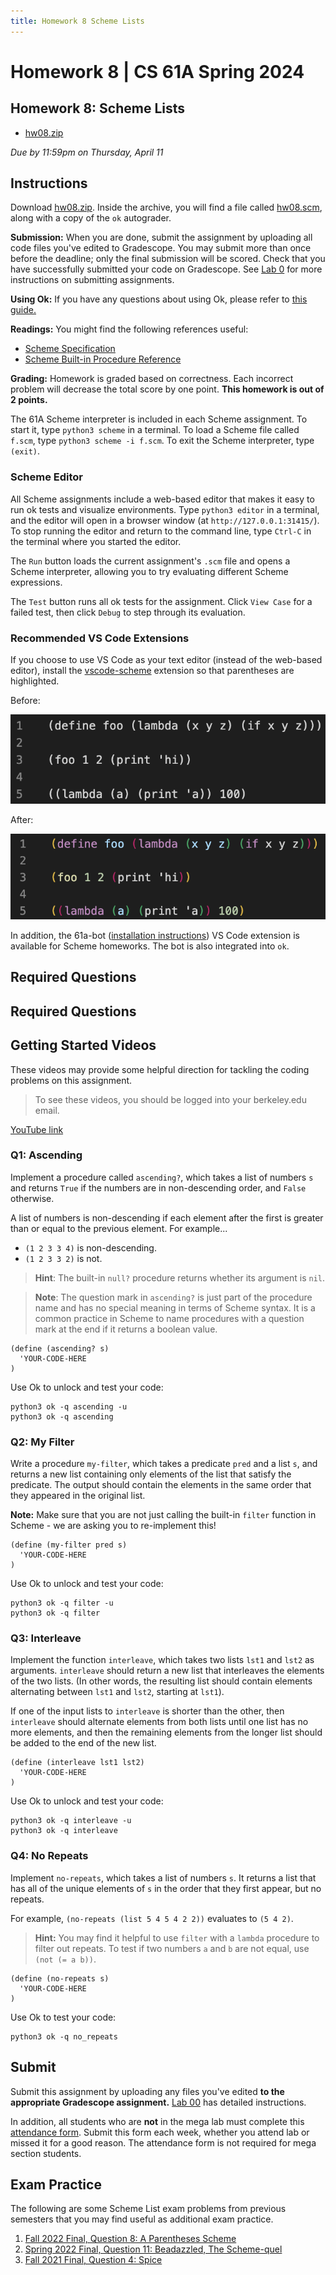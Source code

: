 ```yaml
---
title: Homework 8 Scheme Lists
---
```

# Homework 8 | CS 61A Spring 2024

## Homework 8: Scheme Lists

-   [hw08.zip](/resource/cs61a/hw08.zip)

_Due by 11:59pm on Thursday, April 11_

## Instructions

Download [hw08.zip](/resource/cs61a/hw08.zip). Inside the archive, you will find a file called [hw08.scm](https://cs61a.org//hw/hw08/hw08.scm), along with a copy of the `ok` autograder.

**Submission:** When you are done, submit the assignment by uploading all code files you've edited to Gradescope. You may submit more than once before the deadline; only the final submission will be scored. Check that you have successfully submitted your code on Gradescope. See [Lab 0](https://cs61a.org/lab/lab00#task-c-submitting-the-assignment) for more instructions on submitting assignments.

**Using Ok:** If you have any questions about using Ok, please refer to [this guide.](https://cs61a.org/articles/using-ok)

**Readings:** You might find the following references useful:

-   [Scheme Specification](https://cs61a.org/articles/scheme-spec/)
-   [Scheme Built-in Procedure Reference](https://cs61a.org/articles/scheme-builtins/)

**Grading:** Homework is graded based on correctness. Each incorrect problem will decrease the total score by one point. **This homework is out of 2 points.**

The 61A Scheme interpreter is included in each Scheme assignment. To start it, type `python3 scheme` in a terminal. To load a Scheme file called `f.scm`, type `python3 scheme -i f.scm`. To exit the Scheme interpreter, type `(exit)`.

### Scheme Editor

All Scheme assignments include a web-based editor that makes it easy to run ok tests and visualize environments. Type `python3 editor` in a terminal, and the editor will open in a browser window (at `http://127.0.0.1:31415/`). To stop running the editor and return to the command line, type `Ctrl-C` in the terminal where you started the editor.

The `Run` button loads the current assignment's `.scm` file and opens a Scheme interpreter, allowing you to try evaluating different Scheme expressions.

The `Test` button runs all ok tests for the assignment. Click `View Case` for a failed test, then click `Debug` to step through its evaluation.

### Recommended VS Code Extensions

If you choose to use VS Code as your text editor (instead of the web-based editor), install the [vscode-scheme](https://marketplace.visualstudio.com/items?itemName=sjhuangx.vscode-scheme) extension so that parentheses are highlighted.

Before:

![](/img/cs61a/before.png)

After:

![](/img/cs61a/after.png)

In addition, the 61a-bot ([installation instructions](https://cs61a.org/articles/61a-bot)) VS Code extension is available for Scheme homeworks. The bot is also integrated into `ok`.

## Required Questions

## Required Questions

  

## Getting Started Videos

These videos may provide some helpful direction for tackling the coding problems on this assignment.

> To see these videos, you should be logged into your berkeley.edu email.

[YouTube link](https://youtu.be/playlist?list=PLx38hZJ5RLZeOPmZFG6vuUl71MdfpmBLe)

### Q1: Ascending

Implement a procedure called `ascending?`, which takes a list of numbers `s` and returns `True` if the numbers are in non-descending order, and `False` otherwise.

A list of numbers is non-descending if each element after the first is greater than or equal to the previous element. For example...

-   `(1 2 3 3 4)` is non-descending.
-   `(1 2 3 3 2)` is not.

> **Hint**: The built-in `null?` procedure returns whether its argument is `nil`.

> **Note**: The question mark in `ascending?` is just part of the procedure name and has no special meaning in terms of Scheme syntax. It is a common practice in Scheme to name procedures with a question mark at the end if it returns a boolean value.

```
(define (ascending? s)
  'YOUR-CODE-HERE
)
```

Use Ok to unlock and test your code:

```
python3 ok -q ascending -u
python3 ok -q ascending
```

  

### Q2: My Filter

Write a procedure `my-filter`, which takes a predicate `pred` and a list `s`, and returns a new list containing only elements of the list that satisfy the predicate. The output should contain the elements in the same order that they appeared in the original list.

**Note:** Make sure that you are not just calling the built-in `filter` function in Scheme - we are asking you to re-implement this!

```
(define (my-filter pred s)
  'YOUR-CODE-HERE
)
```

Use Ok to unlock and test your code:

```
python3 ok -q filter -u
python3 ok -q filter
```

  

### Q3: Interleave

Implement the function `interleave`, which takes two lists `lst1` and `lst2` as arguments. `interleave` should return a new list that interleaves the elements of the two lists. (In other words, the resulting list should contain elements alternating between `lst1` and `lst2`, starting at `lst1`).

If one of the input lists to `interleave` is shorter than the other, then `interleave` should alternate elements from both lists until one list has no more elements, and then the remaining elements from the longer list should be added to the end of the new list.

```
(define (interleave lst1 lst2)
  'YOUR-CODE-HERE
)
```

Use Ok to unlock and test your code:

```
python3 ok -q interleave -u
python3 ok -q interleave
```

  

### Q4: No Repeats

Implement `no-repeats`, which takes a list of numbers `s`. It returns a list that has all of the unique elements of `s` in the order that they first appear, but no repeats.

For example, `(no-repeats (list 5 4 5 4 2 2))` evaluates to `(5 4 2)`.

> **Hint:** You may find it helpful to use `filter` with a `lambda` procedure to filter out repeats. To test if two numbers `a` and `b` are not equal, use `(not (= a b))`.

```
(define (no-repeats s)
  'YOUR-CODE-HERE
)
```

Use Ok to test your code:

```
python3 ok -q no_repeats
```

  

## Submit

Submit this assignment by uploading any files you've edited **to the appropriate Gradescope assignment.** [Lab 00](https://cs61a.org/lab/lab00/#submit-with-gradescope) has detailed instructions.

In addition, all students who are **not** in the mega lab must complete this [attendance form](https://go.cs61a.org/lab-att). Submit this form each week, whether you attend lab or missed it for a good reason. The attendance form is not required for mega section students.

## Exam Practice

The following are some Scheme List exam problems from previous semesters that you may find useful as additional exam practice.

1.  [Fall 2022 Final, Question 8: A Parentheses Scheme](https://cs61a.org/exam/fa22/final/61a-fa22-final.pdf#page=20)
2.  [Spring 2022 Final, Question 11: Beadazzled, The Scheme-quel](https://cs61a.org/exam/sp22/final/61a-sp22-final.pdf#page=23)
3.  [Fall 2021 Final, Question 4: Spice](https://cs61a.org/exam/fa21/final/61a-fa21-final.pdf#page=18)